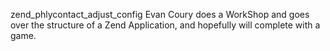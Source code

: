 zend_phlycontact_adjust_config
Evan Coury does a WorkShop and goes over the structure of a Zend Application, and hopefully will complete with a game.
